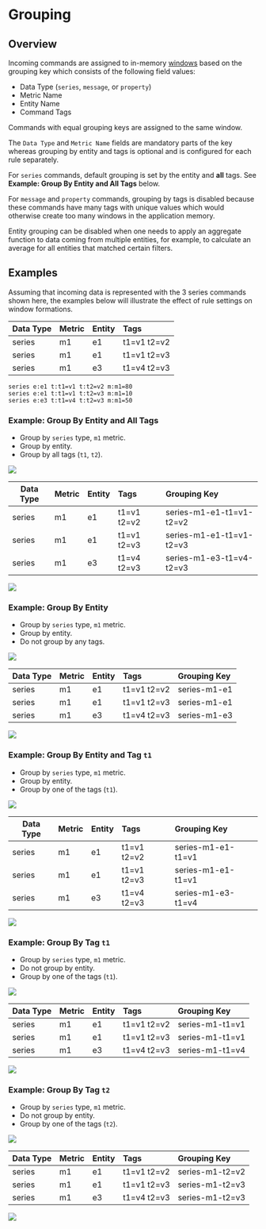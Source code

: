 # Grouping

## Overview

Incoming commands are assigned to in-memory [windows](window.md) based on the grouping key which consists of the following field values:

* Data Type (`series`, `message`, or `property`)
* Metric Name
* Entity Name
* Command Tags

Commands with equal grouping keys are assigned to the same window.

The `Data Type` and `Metric Name` fields are mandatory parts of the key whereas grouping by entity and tags is optional and is configured for each rule separately.

For `series` commands, default grouping is set by the entity and **all** tags. See **Example: Group By Entity and All Tags** below.

For `message` and `property` commands, grouping by tags is disabled because these commands have many tags with unique values which would otherwise create too many windows in the application memory.

Entity grouping can be disabled when one needs to apply an aggregate function to data coming from multiple entities, for example, to calculate an average for all entities that matched certain filters.

## Examples

Assuming that incoming data is represented with the 3 series commands shown here, the examples below will illustrate the effect of rule settings on window formations.

| Data Type | Metric | Entity | Tags |
|---|---|---|:---|
| series | m1 | e1 | t1=v1 t2=v2 |
| series | m1 | e1 | t1=v1 t2=v3 |
| series | m1 | e3 | t1=v4 t2=v3 |

```ls
series e:e1 t:t1=v1 t:t2=v2 m:m1=80
series e:e1 t:t1=v1 t:t2=v3 m:m1=10
series e:e3 t:t1=v4 t:t2=v3 m:m1=50
```

### Example: Group By Entity and All Tags

* Group by `series` type, `m1` metric.
* Group by entity.
* Group by all tags (`t1`, `t2`).

![](images/group-by-all-form.png)

| Data Type | Metric | Entity | Tags | Grouping Key |
|---|---|---|:---|:---|
| series | m1 | e1 | t1=v1 t2=v2 | series-m1-e1-t1=v1-t2=v2 |
| series | m1 | e1 | t1=v1 t2=v3 | series-m1-e1-t1=v1-t2=v3 |
| series | m1 | e3 | t1=v4 t2=v3 | series-m1-e3-t1=v4-t2=v3 |

![](images/group-by-all.png)

### Example: Group By Entity

* Group by `series` type, `m1` metric.
* Group by entity.
* Do not group by any tags.

![](images/group-by-no-tags-form.png)

| Data Type | Metric | Entity | Tags | Grouping Key |
|---|---|---|:---|:---|
| series | m1 | e1 | t1=v1 t2=v2 | series-m1-e1 |
| series | m1 | e1 | t1=v1 t2=v3 | series-m1-e1 |
| series | m1 | e3 | t1=v4 t2=v3 | series-m1-e3 |

![](images/group-by-no-tags.png)

### Example: Group By Entity and Tag `t1`

* Group by `series` type, `m1` metric.
* Group by entity.
* Group by one of the tags (`t1`).

![](images/group-by-entity-tag-t1-form.png)

| Data Type | Metric | Entity | Tags | Grouping Key |
|---|---|---|:---|:---|
| series | m1 | e1 | t1=v1 t2=v2 | series-m1-e1-t1=v1 |
| series | m1 | e1 | t1=v1 t2=v3 | series-m1-e1-t1=v1 |
| series | m1 | e3 | t1=v4 t2=v3 | series-m1-e3-t1=v4 |

![](images/group-by-entity-tag-t1.png)

### Example: Group By Tag `t1`

* Group by `series` type, `m1` metric.
* Do not group by entity.
* Group by one of the tags (`t1`).

![](images/group-by-tag-t1-form.png)

| Data Type | Metric | Entity | Tags | Grouping Key |
|---|---|---|:---|:---|
| series | m1 | e1 | t1=v1 t2=v2 | series-m1-t1=v1 |
| series | m1 | e1 | t1=v1 t2=v3 | series-m1-t1=v1 |
| series | m1 | e3 | t1=v4 t2=v3 | series-m1-t1=v4 |

![](images/group-by-tag-t1.png)

### Example: Group By Tag `t2`

* Group by `series` type, `m1` metric.
* Do not group by entity.
* Group by one of the tags (`t2`).

![](images/group-by-tag-t2-form.png)

| Data Type | Metric | Entity | Tags | Grouping Key |
|---|---|---|:---|:---|
| series | m1 | e1 | t1=v1 t2=v2 | series-m1-t2=v2 |
| series | m1 | e1 | t1=v1 t2=v3 | series-m1-t2=v3 |
| series | m1 | e3 | t1=v4 t2=v3 | series-m1-t2=v3 |

![](images/group-by-tag-t2.png)
